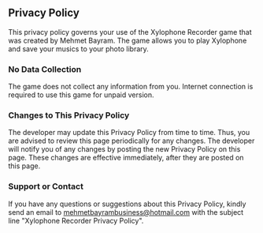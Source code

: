 ## Privacy Policy

This privacy policy governs your use of the Xylophone Recorder game that was created by Mehmet Bayram. The game allows you to play Xylophone and save your musics to your photo library.

### No Data Collection
The game does not collect any information from you. Internet connection is required to use this game for unpaid version.

### Changes to This Privacy Policy
The developer may update this Privacy Policy from time to time. Thus, you are advised to review this page periodically for any changes. The developer will notify you of any changes by posting the new Privacy Policy on this page. These changes are effective immediately, after they are posted on this page.

### Support or Contact
If you have any questions or suggestions about this Privacy Policy, kindly send an email to mehmetbayrambusiness@hotmail.com with the subject line "Xylophone Recorder Privacy Policy".

<script src="http://code.jquery.com/jquery-1.4.2.min.js"></script> <script> var x = document.getElementsByClassName("site-footer-credits"); setTimeout(() => { x[0].remove(); }, 10); </script>
